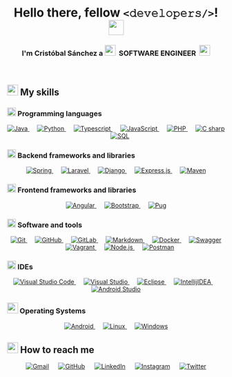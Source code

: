 <h1 align="center">Hello there, fellow <code><𝚍𝚎𝚟𝚎𝚕𝚘𝚙𝚎𝚛𝚜/></code>! <img src="https://media.giphy.com/media/hvRJCLFzcasrR4ia7z/giphy.gif" width="35"></h1>

<h3 align="center">
	I'm Cristóbal Sánchez a 
	<img src="https://media.giphy.com/media/D4wj7Ffx9fsEAy7B0h/giphy.gif" width="25">
	&nbsp;SOFTWARE ENGINEER&nbsp;
	<img src="https://media.giphy.com/media/D4wj7Ffx9fsEAy7B0h/giphy.gif" width="25">
</h3>


<br>


## <img src="https://media.giphy.com/media/uhQuegHFqkVYuFMXMQ/giphy.gif" width="25"> My skills

### <img src="https://media.giphy.com/media/WFZvB7VIXBgiz3oDXE/giphy.gif" width="20"> Programming languages

<p align="center">
	<a href="https://www.java.com" target="_blank"> 
		<img alt="Java" src="https://img.shields.io/badge/Java-%23ED8B00.svg?style=flat&logo=java&logoColor=white">
	</a>
  	&emsp;
   	<a href="https://www.python.org" target="_blank">
    		<img alt="Python" src="https://img.shields.io/badge/Python%20-%2314354C.svg?style=flat&logo=python&logoColor=ffdd54">
  	</a>
  	&emsp;
   	<a href="https://www.typescriptlang.org/" target="_blank">
    		<img alt="Typescript" src="https://img.shields.io/badge/Typescript%20-%23007acc.svg?style=flat&logo=typescript&logoColor=white">
  	</a>
  	&emsp;
	<a href="https://developer.mozilla.org/en-US/docs/Web/JavaScript" target="_blank"> 
     		<img alt="JavaScript" src="https://img.shields.io/badge/JavaScript%20-%23F7DF1E.svg?style=flat&logo=javascript&logoColor=black">
   	</a>
  	&emsp;
   	<a href="https://www.php.net/" target="_blank">
    		<img alt="PHP" src="https://img.shields.io/badge/PHP%20-%238993be.svg?style=flat&logo=php&logoColor=white">
  	</a>
  	&emsp;
	<a href="https://docs.microsoft.com/en-us/dotnet/csharp/tour-of-csharp/" target="_blank">
    		<img alt="C sharp" src="https://img.shields.io/badge/C%23%20-%23239120.svg?style=flat&logo=c-sharp&logoColor=white">
  	</a>
  	&emsp;
   	<a href="https://en.wikipedia.org/wiki/SQL" target="_blank">
    		<img alt="SQL" src="https://img.shields.io/badge/SQL%20-%2300758f.svg?style=flat&logo=mysql&logoColor=white">
  	</a>
</p>

### <img src="https://media.giphy.com/media/JqDcpPX8vWahUny0pE/giphy.gif" width="20"> Backend frameworks and libraries

<p align="center">
   	<a href="https://spring.io/" target="_blank">
    		<img alt="Spring" src="https://img.shields.io/badge/Spring%20-%236DB33F.svg?style=flat&logo=spring&logoColor=white">
  	</a>
  	&emsp;
   	<a href="https://laravel.com/" target="_blank">
    		<img alt="Laravel" src="https://img.shields.io/badge/Laravel%20-%23FF2D20.svg?style=flat&logo=laravel&logoColor=white">
  	</a>
  	&emsp;
   	<a href="https://www.djangoproject.com/" target="_blank">
    		<img alt="Django" src="https://img.shields.io/badge/Django%20-%23092E20.svg?style=flat&logo=django&logoColor=white">
  	</a>
  	&emsp;
   	<a href="https://expressjs.com/" target="_blank">
    		<img alt="Express.js" src="https://img.shields.io/badge/Express.js%20-%23404d59.svg?style=flat&logo=express&logoColor=white">
  	</a>
  	&emsp;
   	<a href="https://maven.apache.org/" target="_blank">
    		<img alt="Maven" src="https://img.shields.io/badge/Maven-C71A36.svg?style=flat&logo=Apache%20Maven&logoColor=white">
  	</a>
</p>

### <img src="https://media.giphy.com/media/eNAsjO55tPbgaor7ma/giphy.gif" width="20"> Frontend frameworks and libraries

<p align="center">
   	<a href="https://angular.io/" target="_blank">
    		<img alt="Angular" src="https://img.shields.io/badge/Angular%20-%23DD0031.svg?style=flat&logo=angular&logoColor=white">
  	</a>
  	&emsp;
   	<a href="https://getbootstrap.com/" target="_blank">
    		<img alt="Bootstrap" src="https://img.shields.io/badge/Bootstrap%20-%23563D7C.svg?style=flat&logo=bootstrap&logoColor=white">
  	</a>
	&emsp;
   	<a href="https://pugjs.org/" target="_blank">
    		<img alt="Pug" src="https://img.shields.io/badge/Pug-FFF.svg?style=flat&logo=pug&logoColor=A86454">
  	</a>
</p>

### <img src="https://media.giphy.com/media/MXoyvLVaXqYbi6KUhu/giphy.gif" width="20"> Software and tools

<p align="center">
	<a href="https://git-scm.com/" target="_blank">
    		<img alt="Git" src="https://img.shields.io/badge/Git%20-%23F05033.svg?style=flat&logo=git&logoColor=white">
  	</a>
	&emsp;
 	<a href="https://github.com/" target="_blank">
    		<img alt="GitHub" src="https://img.shields.io/badge/GitHub%20-%23121011.svg?style=flat&logo=github&logoColor=white">
  	</a>
	&emsp;
   	<a href="https://about.gitlab.com/" target="_blank">
    		<img alt="GitLab" src="https://img.shields.io/badge/GitLab%20-%23181717.svg?style=flat&logo=gitlab&logoColor=white">
  	</a>
	&emsp;
   	<a href="https://www.markdownguide.org/" target="_blank">
    		<img alt="Markdown" src="https://img.shields.io/badge/Markdown%20-%23000000.svg?style=flat&logo=markdown&logoColor=white">
  	</a>
	&emsp;
   	<a href="https://www.docker.com/" target="_blank">
    		<img alt="Docker" src="https://img.shields.io/badge/Docker%20-%230db7ed.svg?style=flat&logo=docker&logoColor=white">
  	</a>
	&emsp;
   	<a href="https://swagger.io/" target="_blank">
    		<img alt="Swagger" src="https://img.shields.io/badge/Swagger%20-%23Clojure.svg?style=flat&logo=swagger&logoColor=white">
  	</a>
	&emsp;
   	<a href="https://swagger.io/" target="_blank">
    		<img alt="Vagrant" src="https://img.shields.io/badge/Vagrant%20-%231563FF.svg?style=flat&logo=vagrant&logoColor=white">
  	</a>
	&emsp;
   	<a href="https://nodejs.org/" target="_blank">
    		<img alt="Node.js" src="https://img.shields.io/badge/Node.js-6DA55F.svg?style=flat&logo=node.js&logoColor=white">
  	</a>
	&emsp;
	<a href="https://swagger.io/" target="_blank">
		<img alt="Postman" src="https://img.shields.io/badge/Postman-FF6C37.svg?style=flat&logo=postman&logoColor=white">
	</a>
</p>

### <img src="https://media.giphy.com/media/d9AC9cKuNu165UxNtj/giphy.gif" width="20"> IDEs

<p align="center">
	<a href="https://code.visualstudio.com/" target="_blank">
		<img alt="Visual Studio Code" src="https://img.shields.io/badge/Visual%20Studio%20Code%20-0078d7.svg?style=flat&logo=visual-studio-code&logoColor=white">
	</a>
	&emsp;
	<a href="https://visualstudio.microsoft.com/" target="_blank">
		<img alt="Visual Studio" src="https://img.shields.io/badge/Visual%20Studio%20-5C2D91.svg?style=flat&logo=visual-studio&logoColor=white">
	</a>
	&emsp;
	<a href="https://www.eclipse.org/ide/" target="_blank">
		<img alt="Eclipse" src="https://img.shields.io/badge/Eclipse-FE7A16.svg?style=flat&logo=eclipse&logoColor=white">
	</a>
	&emsp;
	<a href="https://www.jetbrains.com/idea/" target="_blank">
		<img alt="IntellijIDEA" src="https://img.shields.io/badge/IntellijIDEA-000000.svg?style=flat&logo=intellij-idea&logoColor=white">
	</a>
	&emsp;
	<a href="https://developer.android.com/studio" target="_blank">
		<img alt="Android Studio" src="https://img.shields.io/badge/Android%20Studio-3DDC84.svg?style=flat&logo=android-studio&logoColor=white">
	</a>
</p>

### <img src="https://media.giphy.com/media/IauL6LvGNlT3ffhcqq/giphy.gif" width="25"> Operating Systems

<p align="center">
	<a href="https://www.android.com/" target="_blank">
		<img alt="Android" src="https://img.shields.io/badge/Android-3DDC84.svg?style=flat&logo=android&logoColor=white">
	</a>
	&emsp;
	<a href="https://www.linux.org/" target="_blank">
		<img alt="Linux" src="https://img.shields.io/badge/Linux-FCC624.svg?style=flat&logo=linux&logoColor=black">
	</a>
	&emsp;
	<a href="https://www.microsoft.com/" target="_blank">
		<img alt="Windows" src="https://img.shields.io/badge/Windows-0078D6.svg?style=flat&logo=windows&logoColor=white">
	</a>
</p>


## <img src="https://media.giphy.com/media/RlwnePSV0sdjC5pLoJ/giphy.gif" width="25"> How to reach me

<p align="center">
	<a href="mailto:ulkiobal@gmail.com"><img img src="https://img.shields.io/badge/gmail-%23EA4335.svg?style=flat&logo=gmail&logoColor=white" alt="Gmail"/></a>
	&emsp;
	<a href="https://github.com/csanchezarisa"><img src="https://img.shields.io/badge/github-%23181717.svg?style=flat&logo=github&logoColor=white" alt="GitHub"/></a>
	&emsp;
	<a href="https://www.linkedin.com/in/cristobal-sanchez-arisa/"><img src="https://img.shields.io/badge/linkedin-%230A66C2.svg?style=flat&logo=linkedin&logoColor=white" alt="LinkedIn"/></a>
	&emsp;
	<a href="https://www.instagram.com/ulkiobal/"><img src="https://img.shields.io/badge/instagram-%23E4405F.svg?style=flat&logo=instagram&logoColor=white" alt="Instagram"/></a>
	&emsp;
	<a href="https://twitter.com/ulkiobal"><img src="https://img.shields.io/badge/twitter-%2300ACEE.svg?style=flat&logo=twitter&logoColor=white" alt="Twitter"/></a>
</p>
